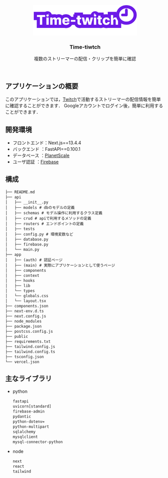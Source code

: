 <p align="center">
    <img src="./public/logo.svg" height="96">
    <h3 align="center">Time-tiwtch</h3>
</p>

<p align="center">複数のストリーマーの配信・クリップを簡単に確認</p>
<br/>

## アプリケーションの概要

このアプリケーションでは，[Twitch](https://www.twitch.tv/)</a>で活動するストリーマーの配信情報を簡単に確認することができます．
Googleアカウントでログイン後，簡単に利用することができます．

## 開発環境
- フロントエンド：Next.js==13.4.4
- バックエンド  ：FastAPI==0.100.1
- データベース  ：[PlanetScale](https://planetscale.com/) 
- ユーザ認証    ：[Firebase](https://firebase.google.com/?hl=ja)

## 構成
```
├── README.md
├── api
│   ├── __init__.py
│   ├── models # dbのモデルの定義
│   ├── schemas # モデル操作に利用するクラス定義
│   ├── crud # apiで利用するメソッドの定義
│   ├── routers # エンドポイントの定義
│   ├── tests
│   ├── config.py # 環境変数など
│   ├── database.py
│   ├── firebase.py
│   └── main.py
├── app
│   ├── (auth) # 認証ページ
│   ├── (main) # 実際にアプリケーションとして使うページ
│   ├── components
│   ├── context
│   ├── hooks
│   ├── lib
│   └── types
│   └── globals.css
│   └── layout.tsx
├── components.json
├── next-env.d.ts
├── next.config.js
├── node_modules
├── package.json
├── postcss.config.js
├── public
├── requirements.txt
├── tailwind.config.js
├── tailwind.config.ts
├── tsconfig.json
└── vercel.json
```
## 主なライブラリ
- python
  
  ```
  fastapi
  uvicorn[standard]
  firebase-admin
  pydantic
  python-dotenv=
  python-multipart
  sqlalchemy
  mysqlclient
  mysql-connector-python
  ```
- node
  ```
  next
  react
  tailwind
  ```